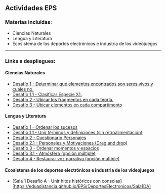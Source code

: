 ## Actividades EPS
### Materias incluidas:
- Ciencias Naturales
- Lengua y Literatura
- Ecosistema de los deportes electrónicos e industria de los videojuegos

---
### Links a despliegues:
#### Ciencias Naturales
- [Desafío 1 - Determinar qué elementos encontrados son seres vivos y cuáles no.](https://eduadistancia.github.io/EPS/CienciasNaturales/Desafio1)
- [Desafío 1.1 - Clasificar Especie X1.](https://eduadistancia.github.io/EPS/CienciasNaturales/Desafio1-1)
- [Desafío 2 - Ubicar los fragmentos en cada teoría.](https://eduadistancia.github.io/EPS/CienciasNaturales/Desafio2)
- [Desafío 3 - Ubicar elementos en cada compartimento](https://eduadistancia.github.io/EPS/CienciasNaturales/Desafio3)

#### Lengua y Literatura
- [Desafío 1 - Ordenar los sucesos](https://eduadistancia.github.io/EPS/LenguaLiteratura/Desafio1)
- [Desafío 1.1 - Unir términos y definiciones (sin retroalimentación)](https://eduadistancia.github.io/EPS/LenguaLiteratura/Desafio1-1)
- [Desafío 2 - Cuestionario Personajes](https://eduadistancia.github.io/EPS/LenguaLiteratura/Desafio2)
- [Desafío 2.1 - Personajes y Motivaciones (Drag and drop)](https://eduadistancia.github.io/EPS/LenguaLiteratura/Desafio2-1)
- [Desafío 3 - Ordenar momentos y espacios](https://eduadistancia.github.io/EPS/LenguaLiteratura/Desafio3)
- [Desafío 3.1 - Atmósfera (opción múltiple)](https://eduadistancia.github.io/EPS/LenguaLiteratura/Desafio3-1)
- [Desafío 4 - Restaurar voz narrativa (opción múltiple)](https://eduadistancia.github.io/EPS/LenguaLiteratura/Desafio4)

#### Ecosistema de los deportes electrónicos e industria de los videojuegos
- [Sala 1 Desafío A - Unir hitos históricos con consolas][https://eduadistancia.github.io/EPS/DeportesElectronicos/Sala1DA]